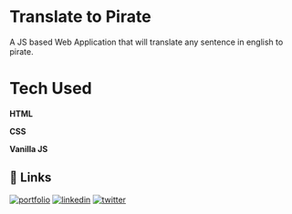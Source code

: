 
# Translate to Pirate
A JS based Web Application that will translate any sentence in english to pirate.


# Tech Used
**HTML**

**CSS** 

**Vanilla JS**


## 🔗 Links
[![portfolio](https://img.shields.io/badge/my_portfolio-000?style=for-the-badge&logo=ko-fi&logoColor=white)](https://amlansaikia-portfolio.netlify.app/)
[![linkedin](https://img.shields.io/badge/linkedin-0A66C2?style=for-the-badge&logo=linkedin&logoColor=white)](https://www.linkedin.com/in/amlanjyoti-saikia-5b280b1bb/)
[![twitter](https://img.shields.io/badge/twitter-1DA1F2?style=for-the-badge&logo=twitter&logoColor=white)](https://twitter.com/theWeird0ne_)

